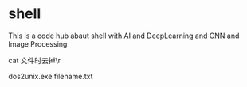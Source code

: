 # shell
This is a code hub abaut shell with AI and DeepLearning and CNN and Image Processing


cat 文件时去掉\r

  dos2unix.exe filename.txt
